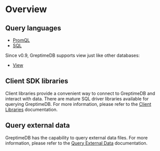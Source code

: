 # Overview

## Query languages

- [PromQL](./promql.md)
- [SQL](./sql.md)

Since v0.9, GreptimeDB supports view just like other databases:

* [View](./view.md)

## Client SDK libraries

Client libraries provide a convenient way to connect to GreptimeDB and interact with data.
There are mature SQL driver libraries available for querying GreptimeDB.
For more information, please refer to the [Client Libraries](/user-guide/ingest-data/for-iot/grpc-sdk/overview.md) documentation.

## Query external data

GreptimeDB has the capability to query external data files. For more information, please refer to the [Query External Data](./query-external-data.md) documentation.
